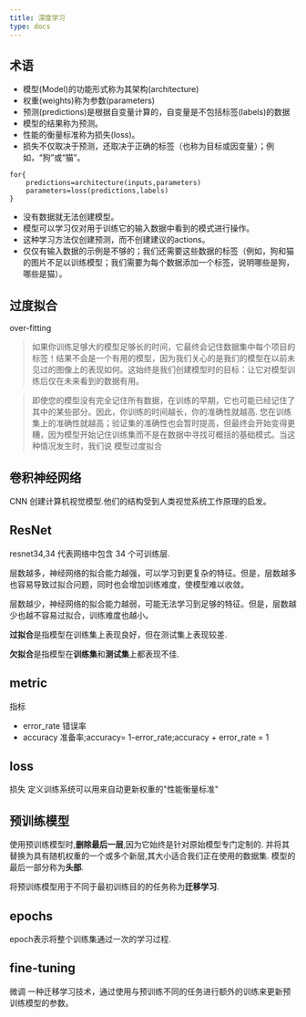 ```yaml
---
title: 深度学习
type: docs
---
```


## 术语
- 模型(Model)的功能形式称为其架构(architecture)
- 权重(weights)称为参数(parameters)
- 预测(predictions)是根据自变量计算的，自变量是不包括标签(labels)的数据
- 模型的结果称为预测。
- 性能的衡量标准称为损失(loss)。
- 损失不仅取决于预测，还取决于正确的标签（也称为目标或因变量）；例如，“狗”或“猫”。

```
for{
    predictions=architecture(inputs,parameters)
    parameters=loss(predictions,labels)
}
```
- 没有数据就无法创建模型。
- 模型可以学习仅对用于训练它的输入数据中看到的模式进行操作。
- 这种学习方法仅创建预测，而不创建建议的actions。
- 仅仅有输入数据的示例是不够的；我们还需要这些数据的标签（例如，狗和猫的图片不足以训练模型；我们需要为每个数据添加一个标签，说明哪些是狗，哪些是猫）。

## 过度拟合
over-fitting
> 如果你训练足够大的模型足够长的时间，它最终会记住数据集中每个项目的标签！结果不会是一个有用的模型，因为我们关心的是我们的模型在以前未见过的图像上的表现如何。这始终是我们创建模型时的目标：让它对模型训练后仅在未来看到的数据有用。

> 即使您的模型没有完全记住所有数据，在训练的早期，它也可能已经记住了其中的某些部分。因此，你训练的时间越长，你的准确性就越高.
> 您在训练集上的准确性就越高；验证集的准确性也会暂时提高，但最终会开始变得更糟，因为模型开始记住训练集而不是在数据中寻找可概括的基础模式。当这种情况发生时，我们说
> 模型过度拟合

## 卷积神经网络
CNN 创建计算机视觉模型.他们的结构受到人类视觉系统工作原理的启发。

## ResNet
resnet34,34 代表网络中包含 34 个可训练层.

层数越多，神经网络的拟合能力越强，可以学习到更复杂的特征。但是，层数越多也容易导致过拟合问题，同时也会增加训练难度，使模型难以收敛。

层数越少，神经网络的拟合能力越弱，可能无法学习到足够的特征。但是，层数越少也越不容易过拟合，训练难度也越小。

**过拟合**是指模型在训练集上表现良好，但在测试集上表现较差.

**欠拟合**是指模型在**训练集**和**测试集**上都表现不佳.

## metric
指标

- error_rate 错误率
- accuracy  准备率;accuracy= 1-error_rate;accuracy + error_rate = 1

## loss
损失 定义训练系统可以用来自动更新权重的"性能衡量标准"

## 预训练模型
使用预训练模型时,**删除最后一层**,因为它始终是针对原始模型专门定制的.
并将其替换为具有随机权重的一个或多个新层,其大小适合我们正在使用的数据集.
模型的最后一部分称为**头部**.

将预训练模型用于不同于最初训练目的的任务称为**迁移学习**.

## epochs
epoch表示将整个训练集通过一次的学习过程.

## fine-tuning
微调
一种迁移学习技术，通过使用与预训练不同的任务进行额外的训练来更新预训练模型的参数。